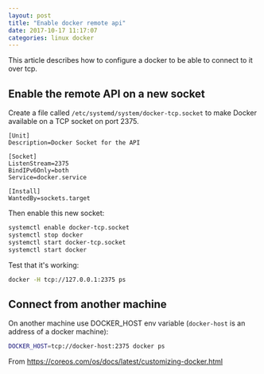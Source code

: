 ```yaml
---
layout: post
title: "Enable docker remote api"
date: 2017-10-17 11:17:07
categories: linux docker
---
```


This article describes how to configure a docker to be able to connect to it over tcp.

## Enable the remote API on a new socket

Create a file called `/etc/systemd/system/docker-tcp.socket` to make Docker available on a TCP socket on port 2375.

```
[Unit]
Description=Docker Socket for the API

[Socket]
ListenStream=2375
BindIPv6Only=both
Service=docker.service

[Install]
WantedBy=sockets.target
```

Then enable this new socket:
```bash
systemctl enable docker-tcp.socket
systemctl stop docker
systemctl start docker-tcp.socket
systemctl start docker
```

Test that it's working:
```bash
docker -H tcp://127.0.0.1:2375 ps
```

## Connect from another machine

On another machine use DOCKER_HOST env variable (`docker-host` is an address of a docker machine):
```bash
DOCKER_HOST=tcp://docker-host:2375 docker ps
```

From https://coreos.com/os/docs/latest/customizing-docker.html
